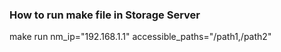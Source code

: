 ### How to run make file in Storage Server
make run nm_ip="192.168.1.1" accessible_paths="/path1,/path2"